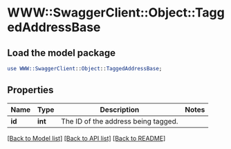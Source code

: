# WWW::SwaggerClient::Object::TaggedAddressBase

## Load the model package
```perl
use WWW::SwaggerClient::Object::TaggedAddressBase;
```

## Properties
Name | Type | Description | Notes
------------ | ------------- | ------------- | -------------
**id** | **int** | The ID of the address being tagged. | 

[[Back to Model list]](../README.md#documentation-for-models) [[Back to API list]](../README.md#documentation-for-api-endpoints) [[Back to README]](../README.md)


